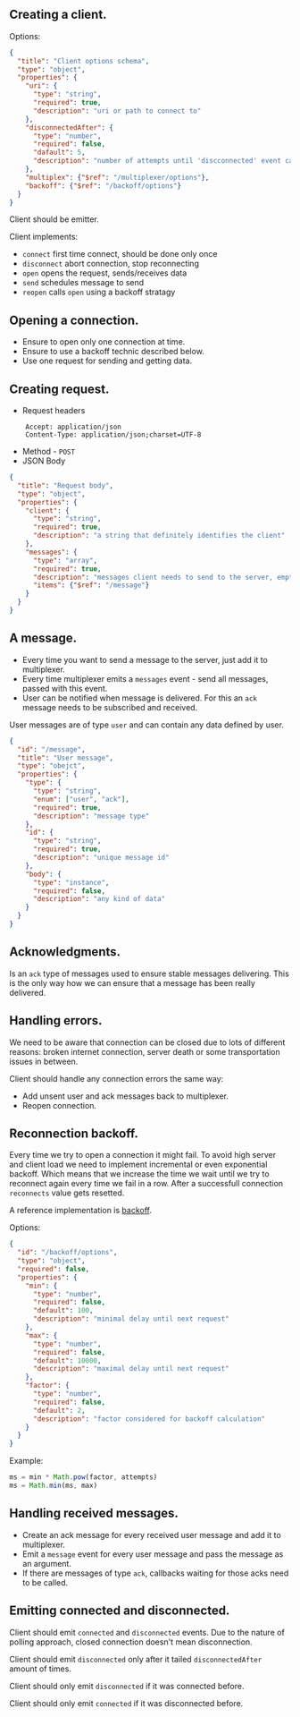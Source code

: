 ## Creating a client.

Options:

```json
{
  "title": "Client options schema",
  "type": "object",
  "properties": {
    "uri": {
      "type": "string",
      "required": true,
      "description": "uri or path to connect to"
    },
    "disconnectedAfter": {
      "type": "number",
      "required": false,
      "dafault": 5,
      "description": "number of attempts until 'discconnected' event can be emitted"
    },
    "multiplex": {"$ref": "/multiplexer/options"},
    "backoff": {"$ref": "/backoff/options"}
  }
}
```

Client should be emitter.

Client implements:

- `connect` first time connect, should be done only once
- `disconnect` abort connection, stop reconnecting
- `open` opens the request, sends/receives data
- `send` schedules message to send
- `reopen` calls `open` using a backoff stratagy

## Opening a connection.

- Ensure to open only one connection at time.
- Ensure to use a backoff technic described below.
- Use one request for sending and getting data.

## Creating request.

- Request headers
```
    Accept: application/json
    Content-Type: application/json;charset=UTF-8
```
- Method - `POST`
- JSON Body

```json
{
  "title": "Request body",
  "type": "object",
  "properties": {
    "client": {
      "type": "string",
      "required": true,
      "description": "a string that definitely identifies the client"
    },
    "messages": {
      "type": "array",
      "required": true,
      "description": "messages client needs to send to the server, empty",
      "items": {"$ref": "/message"}
    }
  }
}
```

## A message.

- Every time you want to send a message to the server, just add it to multiplexer.
- Every time multiplexer emits a `messages` event - send all messages, passed with this event.
- User can be notified when message is delivered. For this an `ack` message needs to be subscribed and received.

User messages are of type `user` and can contain any data defined by user.

```json
{
  "id": "/message",
  "title": "User message",
  "type": "obejct",
  "properties": {
    "type": {
      "type": "string",
      "enum": ["user", "ack"],
      "required": true,
      "description": "message type"
    },
    "id": {
      "type": "string",
      "required": true,
      "description": "unique message id"
    },
    "body": {
      "type": "instance",
      "required": false,
      "description": "any kind of data"
    }
  }
}
```

## Acknowledgments.

Is an `ack` type of messages used to ensure stable messages delivering. This is the only way how we can ensure that a message has been really delivered.


## Handling errors.

We need to be aware that connection can be closed due to lots of different reasons: broken internet connection, server death or some transportation issues in between.

Client should handle any connection errors the same way:

- Add unsent user and ack messages back to multiplexer.
- Reopen connection.

## Reconnection backoff.

Every time we try to open a connection it might fail. To avoid high server and client load we need to implement incremental or even exponential backoff. Which means that we increase the time we wait until we try to reconnect again every time we fail in a row. After a successfull connection `reconnects` value gets resetted.

A reference implementation is [backoff](https://github.com/mokesmokes/backo2).

Options:

```json
{
  "id": "/backoff/options",
  "type": "object",
  "required": false,
  "properties": {
    "min": {
      "type": "number",
      "required": false,
      "default": 100,
      "description": "minimal delay until next request"
    },
    "max": {
      "type": "number",
      "required": false,
      "default": 10000,
      "description": "maximal delay until next request"
    },
    "factor": {
      "type": "number",
      "required": false,
      "default": 2,
      "description": "factor considered for backoff calculation"
    }
  }
}
```

Example:

```js
ms = min * Math.pow(factor, attempts)
ms = Math.min(ms, max)
```

## Handling received messages.

- Create an ack message for every received user message and add it to multiplexer.
- Emit a `message` event for every user message and pass the message as an argument.
- If there are messages of type `ack`, callbacks waiting for those acks need to be called.

## Emitting connected and disconnected.

Client should emit `connected` and `disconnected` events. Due to the nature of polling approach, closed connection doesn't mean disconnection.

Client should emit `disconnected` only after it tailed `disconnectedAfter` amount of times.

Client should only emit `disconnected` if it was connected before.

Client should only emit `connected` if it was disconnected before.